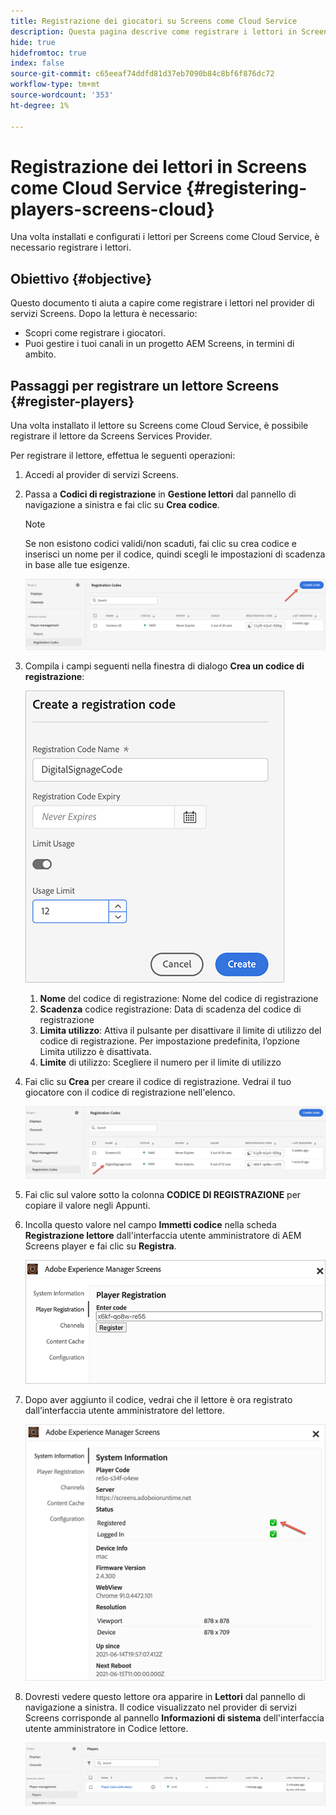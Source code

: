 ```yaml
---
title: Registrazione dei giocatori su Screens come Cloud Service
description: Questa pagina descrive come registrare i lettori in Screens come Cloud Service.
hide: true
hidefromtoc: true
index: false
source-git-commit: c65eeaf74ddfd81d37eb7090b84c8bf6f876dc72
workflow-type: tm+mt
source-wordcount: '353'
ht-degree: 1%

---
```



# Registrazione dei lettori in Screens come Cloud Service {#registering-players-screens-cloud}

Una volta installati e configurati i lettori per Screens come Cloud Service, è necessario registrare i lettori.

## Obiettivo {#objective}

Questo documento ti aiuta a capire come registrare i lettori nel provider di servizi Screens. Dopo la lettura è necessario:

* Scopri come registrare i giocatori.
* Puoi gestire i tuoi canali in un progetto AEM Screens, in termini di ambito.

## Passaggi per registrare un lettore Screens {#register-players}

Una volta installato il lettore su Screens come Cloud Service, è possibile registrare il lettore da Screens Services Provider.

Per registrare il lettore, effettua le seguenti operazioni:

1. Accedi al provider di servizi Screens.

1. Passa a **Codici di registrazione** in **Gestione lettori** dal pannello di navigazione a sinistra e fai clic su **Crea codice**.

   >[!NOTE]
   >Se non esistono codici validi/non scaduti, fai clic su crea codice e inserisci un nome per il codice, quindi scegli le impostazioni di scadenza in base alle tue esigenze.

   ![immagine](/help/screens-cloud/assets/player/register-player1.png)

1. Compila i campi seguenti nella finestra di dialogo **Crea un codice di registrazione**:

   ![immagine](/help/screens-cloud/assets/player/register-player2.png)

   1. **Nome** del codice di registrazione: Nome del codice di registrazione
   1. **Scadenza** codice registrazione: Data di scadenza del codice di registrazione
   1. **Limita utilizzo**: Attiva il pulsante per disattivare il limite di utilizzo del codice di registrazione. Per impostazione predefinita, l’opzione Limita utilizzo è disattivata.
   1. **Limite** di utilizzo: Scegliere il numero per il limite di utilizzo

1. Fai clic su **Crea** per creare il codice di registrazione. Vedrai il tuo giocatore con il codice di registrazione nell&#39;elenco.

   ![immagine](/help/screens-cloud/assets/player/register-player3.png)

1. Fai clic sul valore sotto la colonna **CODICE DI REGISTRAZIONE** per copiare il valore negli Appunti.

1. Incolla questo valore nel campo **Immetti codice** nella scheda **Registrazione lettore** dall&#39;interfaccia utente amministratore di AEM Screens player e fai clic su **Registra**.

   ![immagine](/help/screens-cloud/assets/player/register-player4.png)


1. Dopo aver aggiunto il codice, vedrai che il lettore è ora registrato dall’interfaccia utente amministratore del lettore.

   ![immagine](/help/screens-cloud/assets/player/register-player5.png)

1. Dovresti vedere questo lettore ora apparire in **Lettori** dal pannello di navigazione a sinistra. Il codice visualizzato nel provider di servizi Screens corrisponde al pannello **Informazioni di sistema** dell&#39;interfaccia utente amministratore in Codice lettore.

   ![immagine](/help/screens-cloud/assets/player/register-player6.png)

